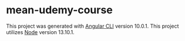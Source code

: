 # mean-udemy-course

This project was generated with [Angular CLI](https://github.com/angular/angular-cli) version 10.0.1.
This project utilizes [Node](https://github.com/nodejs/node) version 13.10.1.
